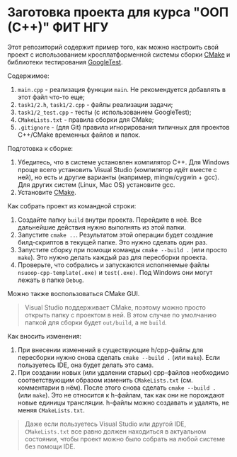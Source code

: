 # Заготовка проекта для курса "ООП (С++)" ФИТ НГУ

Этот репозиторий содержит пример того, как можно настроить свой проект с использованием кросплатформенной системы сборки [CMake](https://cmake.org/download/) и библиотеки тестирования [GoogleTest](https://github.com/google/googletest).

Содержимое:

1. `main.cpp` - реализация функции `main`. Не рекомендуется добавлять в этот файл что-то еще;
2. `task1/2.h`, `task1/2.cpp` - файлы реализации задачи;
3. `task1/2_test.cpp` - тесты (с использованием GoogleTest);
4. `CMakeLists.txt` - правила сборки для CMake;
5. `.gitignore` - (для Git) правила игнорирования типичных для проектов C++/CMake временных файлов и папок.

Подготовка к сборке:

1. Убедитесь, что в системе установлен компилятор C++. Для Windows проще всего установить Visual Studio (компилятор идёт вместе с ней), но есть и другие варианты (например, mingw/cygwin + gcc). Для других систем (Linux, Mac OS) установите gcc.
2. Установите [CMake](https://cmake.org/download/).

Как собрать проект из командной строки:

1. Cоздайте папку `build` внутри проекта. Перейдите в неё. Все дальнейшие действия нужно выполнять из этой папки.
2. Запустите `cmake ..`. Результатом этой операции будет создание билд-скриптов в текущей папке. Это нужно сделать один раз.
3. Запустите сборку при помощи команды `cmake --build .` (или просто `make`). Это нужно делать каждый раз для пересборки проекта.
4. Проверьте, что собрались и запускаются исполняемые файлы `nsuoop-cpp-template(.exe)` и `test(.exe)`. Под Windows они могут лежать в папке `Debug`.

Можно также воспользоваться CMake GUI.

> Visual Studio поддерживает CMake, поэтому можно просто открыть папку с проектом в ней. В этом случае по умолчанию папкой для сборки будет `out/build`, а не `build`.

Как вносить изменения:

1. При внесении изменений в существующие h/cpp-файлы для пересборки нужно снова сделать `cmake --build .` (или `make`). Если пользуетесь IDE, она будет делать это сама.
2. При создании новых (или удалении старых) cpp-файлов необходимо соответствующим образом изменить `CMakeLists.txt` (см. комментарии в нём). После этого снова сделать `cmake --build .` (или `make`). Это не относится к h-файлам, так как они не порождают новые единицы трансляции. h-файлы можно создавать и удалять, не меняя `CMakeLists.txt`.

> Даже если пользуетесь Visual Studio или другой IDE, `CMakeLists.txt` все равно должен находиться в актуальном состоянии, чтобы проект можно было собрать на любой системе без помощи IDE. 
